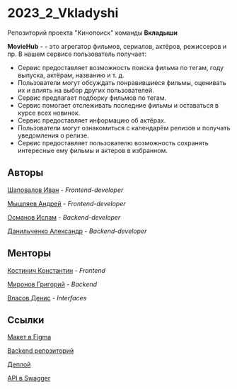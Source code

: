 # 2023_2_Vkladyshi

Репозиторий проекта "Кинопоиск" команды **Вкладыши**

**MovieHub** - - это агрегатор фильмов, сериалов, актёров, режиссеров и пр. В нашем сервисе пользователь получает:

- Сервис предоставляет возможность поиска фильма по тегам, году выпуска, актёрам, названию и т. д.
- Пользователи могут обсуждать понравившиеся фильмы, оценивать их и влиять на выбор других пользователей.
- Сервис предлагает подборку фильмов по тегам.
- Сервис помогает отслеживать последние фильмы и оставаться в курсе всех новинок.
- Сервис предоставляет информацию об актёрах.
- Пользователи могут ознакомиться с календарём релизов и получать уведомления о релизе.
- Сервис предоставляет пользователю возможность сохранять интересные ему фильмы и актеров в избранном.

## Авторы

[Шаповалов Иван](https://github.com/AlfaIV) - _Frontend-developer_

[Мышляев Андрей](https://github.com/Gokert) - _Frontend-developer_

[Османов Ислам](https://github.com/JuFnd) - _Backend-developer_

[Данильченко Александр](https://github.com/kingjoram) - _Backend-developer_

## Менторы

[Костинич Константин](https://github.com/Kostich31) - _Frontend_

[Миронов Григорий](https://github.com/migregal) - _Backend_

[Власов Денис]() - _Interfaces_

## Ссылки

[Макет в Figma](https://www.figma.com/file/b0fPkOUSmdpTMVwfnFqDWg/%D0%9F%D1%80%D0%BE%D0%B5%D0%BA%D1%82%3A-%D0%9A%D0%B8%D0%BD%D0%BE%D0%BF%D0%BE%D0%B8%D1%81%D0%BA?type=design&node-id=0%3A1&mode=design&t=THXjcMXWyRfw6m8w-1)

[Backend репозиторий](https://github.com/go-park-mail-ru/2023_2_Vkladyshi)

[Деплой](http://84.23.54.189/)

[API в Swagger](https://app.swaggerhub.com/apis/ALEKSEJY60/Andrey/1.0.0#)
